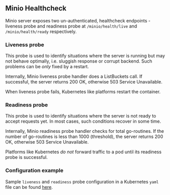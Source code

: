 ## Minio Healthcheck

Minio server exposes two un-authenticated, healthcheck endpoints - liveness probe and readiness probe at `/minio/health/live` and `/minio/health/ready` respectively.

### Liveness probe

This probe is used to identify situations where the server is running but may not behave optimally, i.e. sluggish response or corrupt backend. Such problems can be *only* fixed by a restart.

Internally, Minio liveness probe handler does a ListBuckets call. If successful, the server returns 200 OK, otherwise 503 Service Unavailable.

When liveness probe fails, Kubernetes like platforms restart the container. 

### Readiness probe

This probe is used to identify situations where the server is not ready to accept requests yet. In most cases, such conditions recover in some time.

Internally, Minio readiness probe handler checks for total go-routines. If the number of go-routines is less than 1000 (threshold), the server returns 200 OK, otherwise 503 Service Unavailable.

Platforms like Kubernetes *do not* forward traffic to a pod until its readiness probe is successful. 

### Configuration example

Sample `liveness` and `readiness` probe configuration in a Kubernetes `yaml` file can be found [here](https://github.com/minio/minio/blob/master/docs/orchestration/kubernetes-yaml/minio-standalone-deployment.yaml).
